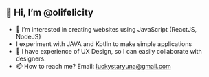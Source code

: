 ## 👋 Hi, I’m @olifelicity 
- 🌱 I’m interested in creating websites using JavaScript (ReactJS, NodeJS)
- I experiment with JAVA and Kotlin to make simple applications
- 👯 I have experience of UX Design, so I can easily collaborate with designers.
- 📫 How to reach me? Email: luckystaryuna@gmail.com

